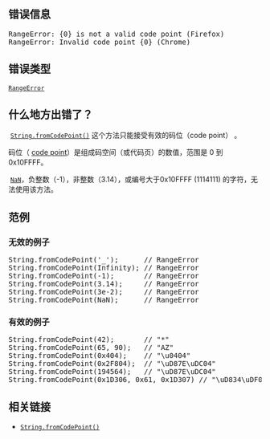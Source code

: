 ## 错误信息

<pre class="syntaxbox">RangeError: {0} is not a valid code point (Firefox)
RangeError: Invalid code point {0} (Chrome)
</pre>

## 错误类型

[`RangeError`](/zh-CN/docs/Web/JavaScript/Reference/Global_Objects/RangeError "RangeError对象标明一个错误，当一个值不在其所允许的范围或者集合中。")

## 什么地方出错了？

 [`String.fromCodePoint()`](/zh-CN/docs/Web/JavaScript/Reference/Global_Objects/String/fromCodePoint "String.fromCodePoint()是String的静态方法，该方法使用指定的unicode参数返回一个primitive的字符串。与fromCharCode功能类似，但是支持的Unicode字符更全，但是浏览器支持情况不是太好，目前ie以及safari还不支持。另外，性能并没有fromCharCode快。因为是ES6当中的新定义的特性，所以目前还不适合放到正式产品环境中去使用。") 这个方法只能接受有效的码位（code point） 。

码位（ [code point](https://en.wikipedia.org/wiki/Code_point)）是组成码空间（或代码页）的数值，范围是 0 到 0x10FFFF。

 [`NaN`](/zh-CN/docs/Web/JavaScript/Reference/Global_Objects/NaN "全局属性 NaN 表示 Not-A-Number 的值。")，负整数（-1），非整数（3.14），或编号大于0x10FFFF (1114111) 的字符，无法使用该方法。

## 范例

### 无效的例子

<pre class="brush: js example-bad">String.fromCodePoint('_');      // RangeError
String.fromCodePoint(Infinity); // RangeError
String.fromCodePoint(-1);       // RangeError
String.fromCodePoint(3.14);     // RangeError
String.fromCodePoint(3e-2);     // RangeError
String.fromCodePoint(NaN);      // RangeError</pre>

### 有效的例子

<pre class="brush: js example-good">String.fromCodePoint(42);       // "*"
String.fromCodePoint(65, 90);   // "AZ"
String.fromCodePoint(0x404);    // "\u0404"
String.fromCodePoint(0x2F804);  // "\uD87E\uDC04"
String.fromCodePoint(194564);   // "\uD87E\uDC04"
String.fromCodePoint(0x1D306, 0x61, 0x1D307) // "\uD834\uDF06a\uD834\uDF07"
</pre>

## 相关链接

*   [`String.fromCodePoint()`](/zh-CN/docs/Web/JavaScript/Reference/Global_Objects/String/fromCodePoint "String.fromCodePoint()是String的静态方法，该方法使用指定的unicode参数返回一个primitive的字符串。与fromCharCode功能类似，但是支持的Unicode字符更全，但是浏览器支持情况不是太好，目前ie以及safari还不支持。另外，性能并没有fromCharCode快。因为是ES6当中的新定义的特性，所以目前还不适合放到正式产品环境中去使用。")